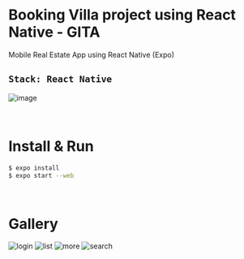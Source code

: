 # Booking Villa project using React Native - GITA

Mobile Real Estate App using React Native (Expo)

## `Stack: React Native`
![image](https://user-images.githubusercontent.com/53910160/210411879-7edf6c69-a84d-43a3-87db-eaebe992942a.png)

<br/>

# Install & Run
```sh
$ expo install
$ expo start --web
```

<br />

# Gallery

![login](https://user-images.githubusercontent.com/53910160/210412294-a3dc6990-bd23-4b61-8c01-37781e567b57.png)
![list](https://user-images.githubusercontent.com/53910160/210412360-6dd16863-8794-484c-9449-0a4239ff76dd.png)
![more](https://user-images.githubusercontent.com/53910160/210412396-47ae3dbb-c864-4f56-be57-b5006098d699.png)
![search](https://user-images.githubusercontent.com/53910160/210412435-5c998b6b-ca19-411c-8f12-5f50dcc15075.png)
